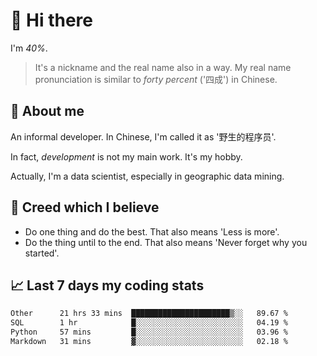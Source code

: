 # 👋 Hi there

I'm *40%*.

> It's a nickname and the real name also in a way.
> My real name pronunciation is similar to *forty percent* ('四成') in Chinese.

## :speech_balloon: About me

An informal developer. In Chinese, I'm called it as '野生的程序员'.

In fact, _development_ is not my main work. It's my hobby.

Actually, I'm a data scientist, especially in geographic data mining.

## :see_no_evil: Creed which I believe

- Do one thing and do the best. That also means 'Less is more'.
- Do the thing until to the end. That also means 'Never forget why you started'.

## :chart_with_upwards_trend: Last 7 days my coding stats

<!--START_SECTION:waka-->

```txt
Other      21 hrs 33 mins  ██████████████████████▒░░   89.67 %
SQL        1 hr            █░░░░░░░░░░░░░░░░░░░░░░░░   04.19 %
Python     57 mins         █░░░░░░░░░░░░░░░░░░░░░░░░   03.96 %
Markdown   31 mins         ▓░░░░░░░░░░░░░░░░░░░░░░░░   02.18 %
```

<!--END_SECTION:waka-->
